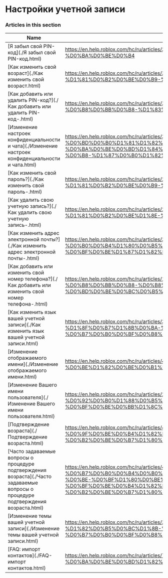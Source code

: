 # Настройки учетной записи  
### Articles in this section
Name|URL
-|-
[Я забыл свой PIN-код](./Я забыл свой PIN-код.html) |https://en.help.roblox.com/hc/ru/articles/360031292471-%D0%AF-%D0%B7%D0%B0%D0%B1%D1%8B%D0%BB-%D1%81%D0%B2%D0%BE%D0%B9-PIN-%D0%BA%D0%BE%D0%B4
[Как изменить свой возраст](./Как изменить свой возраст.html) |https://en.help.roblox.com/hc/ru/articles/360031323611-%D0%9A%D0%B0%D0%BA-%D0%B8%D0%B7%D0%BC%D0%B5%D0%BD%D0%B8%D1%82%D1%8C-%D1%81%D0%B2%D0%BE%D0%B9-%D0%B2%D0%BE%D0%B7%D1%80%D0%B0%D1%81%D1%82
[Как добавить или удалить PIN-код?](./Как добавить или удалить PIN-код-.html) |https://en.help.roblox.com/hc/ru/articles/360031680051-%D0%9A%D0%B0%D0%BA-%D0%B4%D0%BE%D0%B1%D0%B0%D0%B2%D0%B8%D1%82%D1%8C-%D0%B8%D0%BB%D0%B8-%D1%83%D0%B4%D0%B0%D0%BB%D0%B8%D1%82%D1%8C-PIN-%D0%BA%D0%BE%D0%B4-
[Изменение настроек конфиденциальности и чата](./Изменение настроек конфиденциальности и чата.html) |https://en.help.roblox.com/hc/ru/articles/360031751471-%D0%98%D0%B7%D0%BC%D0%B5%D0%BD%D0%B5%D0%BD%D0%B8%D0%B5-%D0%BD%D0%B0%D1%81%D1%82%D1%80%D0%BE%D0%B5%D0%BA-%D0%BA%D0%BE%D0%BD%D1%84%D0%B8%D0%B4%D0%B5%D0%BD%D1%86%D0%B8%D0%B0%D0%BB%D1%8C%D0%BD%D0%BE%D1%81%D1%82%D0%B8-%D0%B8-%D1%87%D0%B0%D1%82%D0%B0
[Как изменить свой пароль?](./Как изменить свой пароль-.html) |https://en.help.roblox.com/hc/ru/articles/203313100-%D0%9A%D0%B0%D0%BA-%D0%B8%D0%B7%D0%BC%D0%B5%D0%BD%D0%B8%D1%82%D1%8C-%D1%81%D0%B2%D0%BE%D0%B9-%D0%BF%D0%B0%D1%80%D0%BE%D0%BB%D1%8C-
[Как  удалить свою учетную запись?](./Как  удалить свою учетную запись-.html) |https://en.help.roblox.com/hc/ru/articles/203313050-%D0%9A%D0%B0%D0%BA-%D1%83%D0%B4%D0%B0%D0%BB%D0%B8%D1%82%D1%8C-%D1%81%D0%B2%D0%BE%D1%8E-%D1%83%D1%87%D0%B5%D1%82%D0%BD%D1%83%D1%8E-%D0%B7%D0%B0%D0%BF%D0%B8%D1%81%D1%8C-
[Как изменить адрес электронной почты?](./Как изменить адрес электронной почты-.html) |https://en.help.roblox.com/hc/ru/articles/360000229603-%D0%9A%D0%B0%D0%BA-%D0%B8%D0%B7%D0%BC%D0%B5%D0%BD%D0%B8%D1%82%D1%8C-%D0%B0%D0%B4%D1%80%D0%B5%D1%81-%D1%8D%D0%BB%D0%B5%D0%BA%D1%82%D1%80%D0%BE%D0%BD%D0%BD%D0%BE%D0%B9-%D0%BF%D0%BE%D1%87%D1%82%D1%8B-
[Как добавить или изменить свой номер телефона?](./Как добавить или изменить свой номер телефона-.html) |https://en.help.roblox.com/hc/ru/articles/115004804623-%D0%9A%D0%B0%D0%BA-%D0%B4%D0%BE%D0%B1%D0%B0%D0%B2%D0%B8%D1%82%D1%8C-%D0%B8%D0%BB%D0%B8-%D0%B8%D0%B7%D0%BC%D0%B5%D0%BD%D0%B8%D1%82%D1%8C-%D1%81%D0%B2%D0%BE%D0%B9-%D0%BD%D0%BE%D0%BC%D0%B5%D1%80-%D1%82%D0%B5%D0%BB%D0%B5%D1%84%D0%BE%D0%BD%D0%B0-
[Как изменить язык вашей учетной записи](./Как изменить язык вашей учетной записи.html) |https://en.help.roblox.com/hc/ru/articles/360001216486-%D0%9A%D0%B0%D0%BA-%D0%B8%D0%B7%D0%BC%D0%B5%D0%BD%D0%B8%D1%82%D1%8C-%D1%8F%D0%B7%D1%8B%D0%BA-%D0%B2%D0%B0%D1%88%D0%B5%D0%B9-%D1%83%D1%87%D0%B5%D1%82%D0%BD%D0%BE%D0%B9-%D0%B7%D0%B0%D0%BF%D0%B8%D1%81%D0%B8
[Изменение отображаемого имени](./Изменение отображаемого имени.html) |https://en.help.roblox.com/hc/ru/articles/4401938870292-%D0%98%D0%B7%D0%BC%D0%B5%D0%BD%D0%B5%D0%BD%D0%B8%D0%B5-%D0%BE%D1%82%D0%BE%D0%B1%D1%80%D0%B0%D0%B6%D0%B0%D0%B5%D0%BC%D0%BE%D0%B3%D0%BE-%D0%B8%D0%BC%D0%B5%D0%BD%D0%B8
[Изменение Вашего имени пользователя](./Изменение Вашего имени пользователя.html) |https://en.help.roblox.com/hc/ru/articles/203313130-%D0%98%D0%B7%D0%BC%D0%B5%D0%BD%D0%B5%D0%BD%D0%B8%D0%B5-%D0%92%D0%B0%D1%88%D0%B5%D0%B3%D0%BE-%D0%B8%D0%BC%D0%B5%D0%BD%D0%B8-%D0%BF%D0%BE%D0%BB%D1%8C%D0%B7%D0%BE%D0%B2%D0%B0%D1%82%D0%B5%D0%BB%D1%8F
[Подтверждение возраста](./Подтверждение возраста.html) |https://en.help.roblox.com/hc/ru/articles/4407282410644-%D0%9F%D0%BE%D0%B4%D1%82%D0%B2%D0%B5%D1%80%D0%B6%D0%B4%D0%B5%D0%BD%D0%B8%D0%B5-%D0%B2%D0%BE%D0%B7%D1%80%D0%B0%D1%81%D1%82%D0%B0
[Часто задаваемые вопросы о процедуре подтверждения возрастa](./Часто задаваемые вопросы о процедуре подтверждения возрастa.html) |https://en.help.roblox.com/hc/ru/articles/4407276151188-%D0%A7%D0%B0%D1%81%D1%82%D0%BE-%D0%B7%D0%B0%D0%B4%D0%B0%D0%B2%D0%B0%D0%B5%D0%BC%D1%8B%D0%B5-%D0%B2%D0%BE%D0%BF%D1%80%D0%BE%D1%81%D1%8B-%D0%BE-%D0%BF%D1%80%D0%BE%D1%86%D0%B5%D0%B4%D1%83%D1%80%D0%B5-%D0%BF%D0%BE%D0%B4%D1%82%D0%B2%D0%B5%D1%80%D0%B6%D0%B4%D0%B5%D0%BD%D0%B8%D1%8F-%D0%B2%D0%BE%D0%B7%D1%80%D0%B0%D1%81%D1%82a
[Изменение темы вашей учетной записи](./Изменение темы вашей учетной записи.html) |https://en.help.roblox.com/hc/ru/articles/360022922852-%D0%98%D0%B7%D0%BC%D0%B5%D0%BD%D0%B5%D0%BD%D0%B8%D0%B5-%D1%82%D0%B5%D0%BC%D1%8B-%D0%B2%D0%B0%D1%88%D0%B5%D0%B9-%D1%83%D1%87%D0%B5%D1%82%D0%BD%D0%BE%D0%B9-%D0%B7%D0%B0%D0%BF%D0%B8%D1%81%D0%B8
[FAQ: импорт контактов](./FAQ- импорт контактов.html) |https://en.help.roblox.com/hc/ru/articles/7416652004884-FAQ-%D0%B8%D0%BC%D0%BF%D0%BE%D1%80%D1%82-%D0%BA%D0%BE%D0%BD%D1%82%D0%B0%D0%BA%D1%82%D0%BE%D0%B2